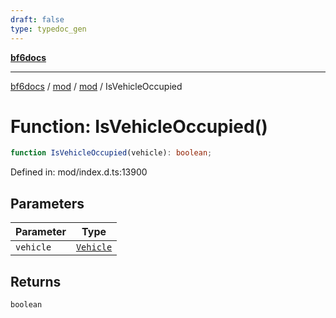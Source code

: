 ```yaml
---
draft: false
type: typedoc_gen
---
```


[**bf6docs**](../../../_index.md)

***

[bf6docs](../../../_index.md) / [mod](../../_index.md) / [mod](../_index.md) / IsVehicleOccupied

# Function: IsVehicleOccupied()

```ts
function IsVehicleOccupied(vehicle): boolean;
```

Defined in: mod/index.d.ts:13900

## Parameters

| Parameter | Type |
| ------ | ------ |
| `vehicle` | [`Vehicle`](../Vehicle/_index.md) |

## Returns

`boolean`
